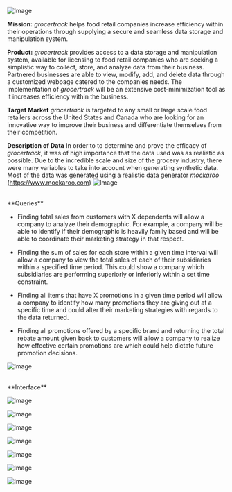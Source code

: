 

![Image](https://i.imgur.com/YJXz3Bv.png)

**Mission:** _grocertrack_ helps food retail companies increase efficiency within their 
operations through supplying a secure and seamless data storage and manipulation system.

**Product:** _grocertrack_ provides access to a data storage and manipulation system, 
available for licensing to food retail companies who are seeking a simplistic way to collect, store, 
and analyze data from their business. Partnered businesses are able to view, modify, add, and delete data 
through a customized webpage catered to the companies needs. The implementation of _grocertrack_ will be an 
extensive cost-minimization tool as it increases efficiency within the business. 

**Target Market**
_grocertrack_ is targeted to any small or large scale food retailers across the United States and 
Canada who are looking for an innovative way to improve their business and differentiate themselves from their competition.

**Description of Data**
In order to to determine and prove the efficacy of _grocertrack_, it was of high importance that the data used 
was as realistic as possible. Due to the incredible scale and size of the grocery industry, there were many variables 
to take into account when generating synthetic data. Most of the data was generated using a realistic data generator 
_mockaroo_ (https://www.mockaroo.com)
![Image](https://i.imgur.com/3fY0gPE.png_)

<br />
**Queries**

* Finding total sales from customers with X dependents will allow a company to analyze their demographic. For example, a company will be able to identify if their demographic is heavily family based and will be able to coordinate their marketing strategy in that respect.

* Finding the sum of sales for each store within a given time interval will allow a company to view the total sales of each of their subsidiaries within a specified time period. This could show a company which subsidiaries are performing superiorly or inferiorly within a set time constraint.

* Finding all items that have X promotions in a given time period will allow a company to identify how many promotions they are giving out at a specific time and could alter their marketing strategies with regards to the data returned.

* Finding all promotions offered by a specific brand and returning the total rebate amount given back to customers will allow a company to realize how effective certain promotions are which could help dictate future promotion decisions.

![Image](https://i.imgur.com/gbSIpD2.png)

<br /> 
**Interface**

![Image](https://i.imgur.com/4ahiP5K.png)

![Image](https://i.imgur.com/FKb38HV.png)

![Image](https://i.imgur.com/POkBama.png)

![Image](https://i.imgur.com/00dlh0P.png)

![Image](https://i.imgur.com/lgqLo1Y.png)

![Image](https://i.imgur.com/VGSEdNG.png)

![Image](https://i.imgur.com/wSXkXl1.png)


